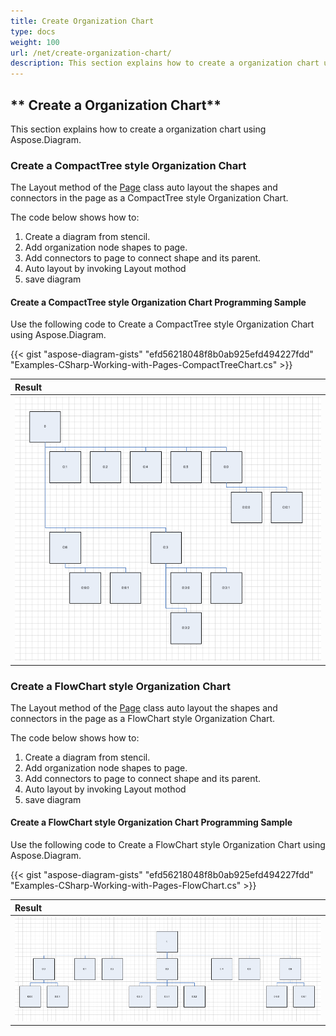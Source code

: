 ```yaml
---
title: Create Organization Chart
type: docs
weight: 100
url: /net/create-organization-chart/
description: This section explains how to create a organization chart using Aspose.Diagram.
---
```


## ** Create a Organization Chart**
This section explains how to create a organization chart using Aspose.Diagram.
### **Create a CompactTree style Organization Chart**
The Layout method of the [Page](https://apireference.aspose.com/diagram/java/com.aspose.diagram/Page) class auto layout the shapes and connectors in the page as a CompactTree  style Organization Chart.

The code below shows how to:

1. Create a diagram from stencil.
1. Add organization node shapes to page.
1. Add connectors to page to connect shape and its parent.
1. Auto layout by invoking Layout mothod
1. save diagram
#### **Create a CompactTree style Organization Chart Programming Sample**
Use the following code to Create a CompactTree style Organization Chart using Aspose.Diagram.

{{< gist "aspose-diagram-gists" "efd56218048f8b0ab925efd494227fdd" "Examples-CSharp-Working-with-Pages-CompactTreeChart.cs" >}}

|**Result**|
| :- |
|![CompactTreeChart_out.vsdx](CompactTreeChart.png)|

### **Create a FlowChart style Organization Chart**
The Layout method of the [Page](https://apireference.aspose.com/diagram/java/com.aspose.diagram/Page) class auto layout the shapes and connectors in the page as a FlowChart style Organization Chart.

The code below shows how to:

1. Create a diagram from stencil.
1. Add organization node shapes to page.
1. Add connectors to page to connect shape and its parent.
1. Auto layout by invoking Layout mothod
1. save diagram
#### **Create a FlowChart style Organization Chart Programming Sample**
Use the following code to Create a FlowChart style Organization Chart using Aspose.Diagram.

{{< gist "aspose-diagram-gists" "efd56218048f8b0ab925efd494227fdd" "Examples-CSharp-Working-with-Pages-FlowChart.cs" >}}

|**Result**|
| :- |
|![FlowChart_out.vsdx](FlowChart.png)|